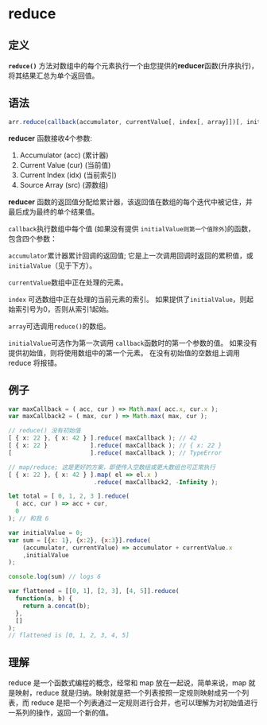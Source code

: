 # reduce

## 定义

**`reduce()`** 方法对数组中的每个元素执行一个由您提供的**reducer**函数\(升序执行\)，将其结果汇总为单个返回值。  


## 语法

```javascript
arr.reduce(callback(accumulator, currentValue[, index[, array]])[, initialValue])
```

**reducer** 函数接收4个参数:

1. Accumulator \(acc\) \(累计器\)
2. Current Value \(cur\) \(当前值\)
3. Current Index \(idx\) \(当前索引\)
4. Source Array \(src\) \(源数组\)

**reducer** 函数的返回值分配给累计器，该返回值在数组的每个迭代中被记住，并最后成为最终的单个结果值。

`callback`执行数组中每个值 \(如果没有提供 `initialValue则第一个值除外`\)的函数，包含四个参数：

`accumulator`累计器累计回调的返回值; 它是上一次调用回调时返回的累积值，或`initialValue`（见于下方）。

`currentValue`数组中正在处理的元素。

`index` 可选数组中正在处理的当前元素的索引。 如果提供了`initialValue`，则起始索引号为0，否则从索引1起始。

`array`可选调用`reduce()`的数组。

`initialValue`可选作为第一次调用 `callback`函数时的第一个参数的值。 如果没有提供初始值，则将使用数组中的第一个元素。 在没有初始值的空数组上调用 reduce 将报错。

## 例子

```typescript
var maxCallback = ( acc, cur ) => Math.max( acc.x, cur.x );
var maxCallback2 = ( max, cur ) => Math.max( max, cur );

// reduce() 没有初始值
[ { x: 22 }, { x: 42 } ].reduce( maxCallback ); // 42
[ { x: 22 }            ].reduce( maxCallback ); // { x: 22 }
[                      ].reduce( maxCallback ); // TypeError

// map/reduce; 这是更好的方案，即使传入空数组或更大数组也可正常执行
[ { x: 22 }, { x: 42 } ].map( el => el.x )
                        .reduce( maxCallback2, -Infinity );
```

```javascript
let total = [ 0, 1, 2, 3 ].reduce(
  ( acc, cur ) => acc + cur,
  0
); // 和我 6

var initialValue = 0;
var sum = [{x: 1}, {x:2}, {x:3}].reduce(
    (accumulator, currentValue) => accumulator + currentValue.x
    ,initialValue
);

console.log(sum) // logs 6
```

```javascript
var flattened = [[0, 1], [2, 3], [4, 5]].reduce(
  function(a, b) {
    return a.concat(b);
  },
  []
);
// flattened is [0, 1, 2, 3, 4, 5]
```

## 理解

reduce 是一个函数式编程的概念，经常和 map 放在一起说，简单来说，map 就是映射，reduce 就是归纳。映射就是把一个列表按照一定规则映射成另一个列表，而 reduce 是把一个列表通过一定规则进行合并，也可以理解为对初始值进行一系列的操作，返回一个新的值。



